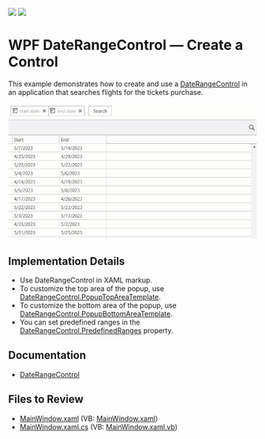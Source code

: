 <!-- default badges list -->
![](https://img.shields.io/endpoint?url=https://codecentral.devexpress.com/api/v1/VersionRange/638990114/23.1.2%2B)
[![](https://img.shields.io/badge/📖_How_to_use_DevExpress_Examples-e9f6fc?style=flat-square)](https://docs.devexpress.com/GeneralInformation/403183)
<!-- default badges end -->

# WPF DateRangeControl — Create a Control

This example demonstrates how to create and use a [DateRangeControl](https://docs.devexpress.com/WPF/DevExpress.Xpf.Editors.DateRangeControl) in an application that searches flights for the tickets purchase.

![Use a DateRangeControl](images/daterangecontrol.gif)

## Implementation Details

* Use DateRangeControl in XAML markup.
* To customize the top area of the popup, use [DateRangeControl.PopupTopAreaTemplate](https://docs.devexpress.com/WPF/DevExpress.Xpf.Editors.DateRangeControl.PopupTopAreaTemplate).
* To customize the bottom area of the popup, use [DateRangeControl.PopupBottomAreaTemplate](https://docs.devexpress.com/WPF/DevExpress.Xpf.Editors.DateRangeControl.PopupBottomAreaTemplate).
* You can set predefined ranges in the [DateRangeControl.PredefinedRanges](https://docs.devexpress.com/WPF/DevExpress.Xpf.Editors.DateRangeControl.PredefinedRanges) property.

## Documentation

* [DateRangeControl](https://docs.devexpress.com/WPF/DevExpress.Xpf.Editors.DateRangeControl)

<!-- default file list -->
## Files to Review

* [MainWindow.xaml](./CS/FlightTickets/MainWindow.xaml) (VB: [MainWindow.xaml](./VB/FlightTickets/MainWindow.xaml))
* [MainWindow.xaml.cs](./CS/FlightTickets/MainWindow.xaml.cs) (VB: [MainWindow.xaml.vb](./VB/FlightTickets/MainWindow.xaml.vb))

<!-- default file list end -->
